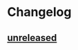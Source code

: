 # Changelog

## [unreleased]

[unreleased]: https://github.com/pendulum-project/statime/compare/v0.1.0...main
